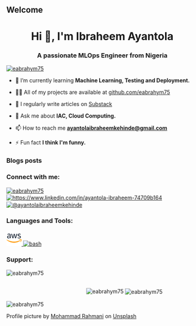 ## Welcome
<h1 align="center">Hi 👋, I'm Ibraheem Ayantola</h1>
<h3 align="center">A passionate MLOps Engineer from Nigeria</h3>

<p align="left"> <a href="https://twitter.com/eabrahym75" target="blank"><img src="https://img.shields.io/twitter/follow/eabrahym75?logo=twitter&style=for-the-badge" alt="eabrahym75" /></a> </p>

- 🌱 I’m currently learning **Machine Learning, Testing and Deployment.**

- 👨‍💻 All of my projects are available at [github.com/eabrahym75](github.com/eabrahym75)

- 📝 I regularly write articles on [Substack](https://shorturl.at/KEjsk)

- 💬 Ask me about **IAC, Cloud Computing.**

- 📫 How to reach me **ayantolaibraheemkehinde@gmail.com**


- ⚡ Fun fact **I think I'm funny.**

### Blogs posts
<!-- BLOG-POST-LIST:START -->
<!-- BLOG-POST-LIST:END -->

<h3 align="left">Connect with me:</h3>
<p align="left">
<a href="https://twitter.com/eabrahym75" target="blank"><img align="center" src="https://raw.githubusercontent.com/rahuldkjain/github-profile-readme-generator/master/src/images/icons/Social/twitter.svg" alt="eabrahym75" height="30" width="40" /></a>
<a href="https://linkedin.com/in/https://www.linkedin.com/in/ayantola-ibraheem-74709b164" target="blank"><img align="center" src="https://raw.githubusercontent.com/rahuldkjain/github-profile-readme-generator/master/src/images/icons/Social/linked-in-alt.svg" alt="https://www.linkedin.com/in/ayantola-ibraheem-74709b164" height="30" width="40" /></a>
<a href="https://medium.com/@ayantolaibraheemkehinde" target="blank"><img align="center" src="https://raw.githubusercontent.com/rahuldkjain/github-profile-readme-generator/master/src/images/icons/Social/medium.svg" alt="@ayantolaibraheemkehinde" height="30" width="40" /></a>
</p>

<h3 align="left">Languages and Tools:</h3>
<p align="left"> <a href="https://aws.amazon.com" target="_blank" rel="noreferrer"> <img src="https://raw.githubusercontent.com/devicons/devicon/master/icons/amazonwebservices/amazonwebservices-original-wordmark.svg" alt="aws" width="40" height="40"/> </a> <a href="https://www.gnu.org/software/bash/" target="_blank" rel="noreferrer"> <img src="https://www.vectorlogo.zone/logos/gnu_bash/gnu_bash-icon.svg" alt="bash" width="40" height="40"/> </a> </p>

<h3 align="left">Support:</h3>
<p><a href="https://www.buymeacoffee.com/eabrahym75"> <img align="left" src="https://cdn.buymeacoffee.com/buttons/v2/default-yellow.png" height="50" width="210" alt="eabrahym75" /></a></p><br><br>

<p><img align="left" src="https://github-readme-stats.vercel.app/api/top-langs?username=eabrahym75&show_icons=true&locale=en&layout=compact" alt="eabrahym75" /></p>

<p>&nbsp;<img align="center" src="https://github-readme-stats.vercel.app/api?username=eabrahym75&show_icons=true&locale=en" alt="eabrahym75" /></p>

<p><img align="center" src="https://github-readme-streak-stats.herokuapp.com/?user=eabrahym75&" alt="eabrahym75" /></p>


<!---
eabrahym75/eabrahym75 is a ✨ special ✨ repository because its `README.md` (this file) appears on your GitHub profile.
You can click the Preview link to take a look at your changes.
--->

Profile picture by <a href="https://unsplash.com/@afgprogrammer?utm_source=unsplash&utm_medium=referral&utm_content=creditCopyText">Mohammad Rahmani</a> on <a href="https://unsplash.com/photos/Hb-WIlu_VYM?utm_source=unsplash&utm_medium=referral&utm_content=creditCopyText">Unsplash</a>
  
